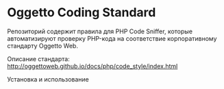 Oggetto Coding Standard
=======================

Репозиторий содержит правила для PHP Code Sniffer, которые автоматизируют 
проверку PHP-кода на соответствие корпоративному стандарту Oggetto Web.

Описание стандарта: http://oggettoweb.github.io/docs/php/code_style/index.html

Установка и использование
